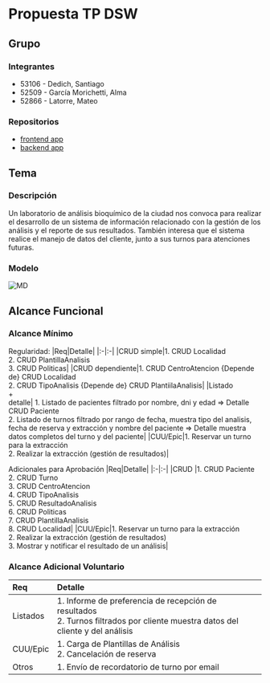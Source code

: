 # Propuesta TP DSW

## Grupo

### Integrantes

- 53106 - Dedich, Santiago
- 52509 - García Morichetti, Alma
- 52866 - Latorre, Mateo

### Repositorios

- [frontend app](https://github.com/Santi3226/tp-dsw/tree/main/frontend)
- [backend app](https://github.com/Santi3226/tp-dsw/tree/main/backend)

## Tema

### Descripción

Un laboratorio de análisis bioquímico de la ciudad nos convoca para realizar el desarrollo de un sistema de información relacionado con la gestión de los análisis y el reporte de sus resultados. También interesa que el sistema realice el manejo de datos del cliente, junto a sus turnos para atenciones futuras.

### Modelo

![MD](https://github.com/user-attachments/assets/2364d5c0-fa1f-4f1e-bdf4-2fc688f6f970)

## Alcance Funcional

### Alcance Mínimo

Regularidad:
|Req|Detalle|
|:-|:-|
|CRUD simple|1. CRUD Localidad<br>2. CRUD PlantillaAnalisis<br>3. CRUD Politicas|
|CRUD dependiente|1. CRUD CentroAtencion {Depende de} CRUD Localidad<br>2. CRUD TipoAnalisis {Depende de} CRUD PlantiilaAnalisis|
|Listado<br>+<br>detalle| 1. Listado de pacientes filtrado por nombre, dni y edad => Detalle CRUD Paciente<br> 2. Listado de turnos filtrado por rango de fecha, muestra tipo del analisis, fecha de reserva y extracción y nombre del paciente => Detalle muestra datos completos del turno y del paciente|
|CUU/Epic|1. Reservar un turno para la extracción<br>2. Realizar la extracción (gestión de resultados)|

Adicionales para Aprobación
|Req|Detalle|
|:-|:-|
|CRUD |1. CRUD Paciente<br>2. CRUD Turno<br>3. CRUD CentroAtencion<br>4. CRUD TipoAnalisis<br>5. CRUD ResultadoAnalisis<br>6. CRUD Politicas<br>7. CRUD PlantillaAnalisis<br>8. CRUD Localidad|
|CUU/Epic|1. Reservar un turno para la extracción<br>2. Realizar la extracción (gestión de resultados)<br>3. Mostrar y notificar el resultado de un análisis|

### Alcance Adicional Voluntario

| Req      | Detalle                                                                                                                           |
| :------- | :-------------------------------------------------------------------------------------------------------------------------------- |
| Listados | 1. Informe de preferencia de recepción de resultados <br>2. Turnos filtrados por cliente muestra datos del cliente y del análisis |
| CUU/Epic | 1. Carga de Plantillas de Análisis<br>2. Cancelación de reserva                                                                   |
| Otros    | 1. Envío de recordatorio de turno por email                                                                                       |
